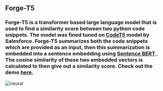 ## Forge-T5

### Forge-T5 is a transformer based large language model that is used to find a similarity score between two python code snippets. The model was fined tuned on [CodeT5](https://blog.salesforceairesearch.com/codet5/) model by Salesforce. Forge-T5 summarizes both the code snippets which are provided as an input, then this summarization is embedded into a sentence embedding using [Sentence BERT ](https://arxiv.org/abs/1908.10084). The cosine similarity of these two embedded vectors is calculated to then give out a similarity score. Check out the demo [here](https://huggingface.co/spaces/Paarth/ForgeT5).

![neural](C:\Users\PAARTH\Desktop\neural.jpg)
